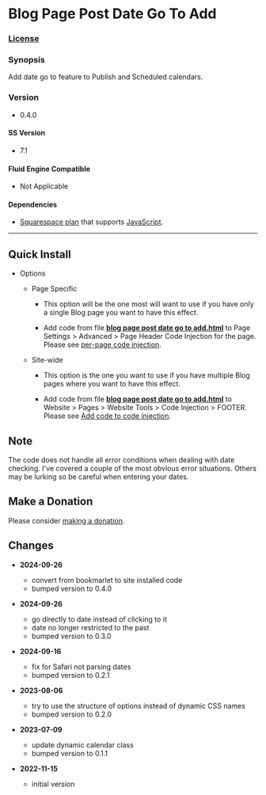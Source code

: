 # Blog Page Post Date Go To Add

### [License][1]

### Synopsis

Add date go to feature to Publish and Scheduled calendars.

### Version

  * 0.4.0

#### SS Version

  * 7.1

#### Fluid Engine Compatible

  * Not Applicable

#### Dependencies

  * [Squarespace plan][2] that supports [JavaScript][3].

---

## Quick Install

* Options

  * Page Specific
  
    * This option will be the one most will want to use if you have only a
      single Blog page you want to have this effect.
      
    * Add code from file **[blog page post date go to add.html][4]** to Page
      Settings > Advanced > Page Header Code Injection for the page. Please see
      [per-page code injection][5].
      
  * Site-wide
  
    * This option is the one you want to use if you have multiple Blog pages
      where you want to have this effect.
      
    * Add code from file **[blog page post date go to add.html][4]** to
      Website > Pages > Website Tools > Code Injection > FOOTER. Please see [Add
      code to code injection][6].

## Note

The code does not handle all error conditions when dealing with date checking.
I've covered a couple of the most obvious error situations. Others may be
lurking so be careful when entering your dates.

## Make a Donation

Please consider [making a donation][7].

## Changes

* **2024-09-26**

  * convert from bookmarlet to site installed code
  * bumped version to 0.4.0
  
* **2024-09-26**

  * go directly to date instead of clicking to it
  * date no longer restricted to the past
  * bumped version to 0.3.0
  
* **2024-09-16**

  * fix for Safari not parsing dates
  * bumped version to 0.2.1
  
* **2023-08-06**

  * try to use the structure of options instead of dynamic CSS names
  * bumped version to 0.2.0
  
* **2023-07-09**

  * update dynamic calendar class
  * bumped version to 0.1.1
  
* **2022-11-15**

  * initial version

[1]: https://github.com/tomsWebConsulting/twcsl/blob/main/LICENSE.txt#L1
[2]: https://www.squarespace.com/pricing
[3]: https://en.wikipedia.org/wiki/JavaScript
[4]: blog%20page%20post%20date%20go%20to%20add.html#L1
[5]: https://support.squarespace.com/hc/en-us/articles/205815908-Using-code-injection#toc-per-page-code-injection
[6]: https://support.squarespace.com/hc/en-us/articles/205815908-Using-code-injection#toc-add-code-to-code-injection
[7]: https://github.com/tomsWebConsulting/twcsl#make-a-donation
